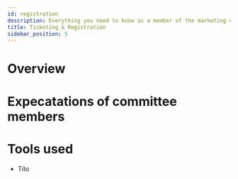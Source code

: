 ```yaml
---
id: registration
description: Everything you need to know as a member of the marketing committee
title: Ticketing & Registration
sidebar_position: 5
---
```


# Overview



# Expecatations of committee members

# Tools used

* Tito

#